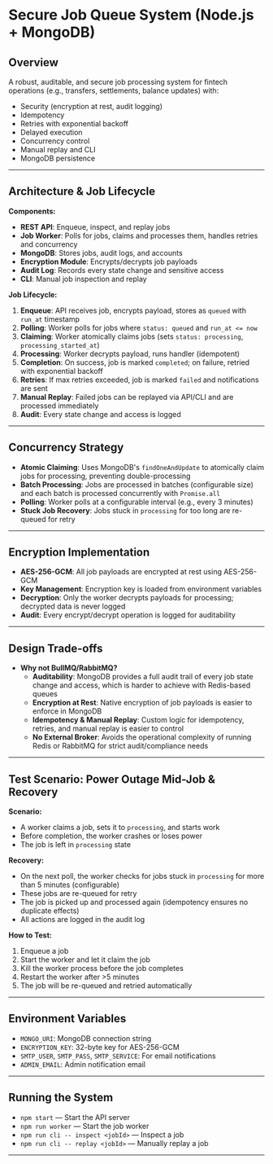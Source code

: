 # Secure Job Queue System (Node.js + MongoDB)

## Overview
A robust, auditable, and secure job processing system for fintech operations (e.g., transfers, settlements, balance updates) with:
- Security (encryption at rest, audit logging)
- Idempotency
- Retries with exponential backoff
- Delayed execution
- Concurrency control
- Manual replay and CLI
- MongoDB persistence

---

## Architecture & Job Lifecycle

**Components:**
- **REST API**: Enqueue, inspect, and replay jobs
- **Job Worker**: Polls for jobs, claims and processes them, handles retries and concurrency
- **MongoDB**: Stores jobs, audit logs, and accounts
- **Encryption Module**: Encrypts/decrypts job payloads
- **Audit Log**: Records every state change and sensitive access
- **CLI**: Manual job inspection and replay

**Job Lifecycle:**
1. **Enqueue**: API receives job, encrypts payload, stores as `queued` with `run_at` timestamp
2. **Polling**: Worker polls for jobs where `status: queued` and `run_at <= now`
3. **Claiming**: Worker atomically claims jobs (sets `status: processing`, `processing_started_at`)
4. **Processing**: Worker decrypts payload, runs handler (idempotent)
5. **Completion**: On success, job is marked `completed`; on failure, retried with exponential backoff
6. **Retries**: If max retries exceeded, job is marked `failed` and notifications are sent
7. **Manual Replay**: Failed jobs can be replayed via API/CLI and are processed immediately
8. **Audit**: Every state change and access is logged

---

## Concurrency Strategy
- **Atomic Claiming**: Uses MongoDB's `findOneAndUpdate` to atomically claim jobs for processing, preventing double-processing
- **Batch Processing**: Jobs are processed in batches (configurable size) and each batch is processed concurrently with `Promise.all`
- **Polling**: Worker polls at a configurable interval (e.g., every 3 minutes)
- **Stuck Job Recovery**: Jobs stuck in `processing` for too long are re-queued for retry


---

## Encryption Implementation
- **AES-256-GCM**: All job payloads are encrypted at rest using AES-256-GCM
- **Key Management**: Encryption key is loaded from environment variables
- **Decryption**: Only the worker decrypts payloads for processing; decrypted data is never logged
- **Audit**: Every encrypt/decrypt operation is logged for auditability

---

## Design Trade-offs
- **Why not BullMQ/RabbitMQ?**
  - **Auditability**: MongoDB provides a full audit trail of every job state change and access, which is harder to achieve with Redis-based queues
  - **Encryption at Rest**: Native encryption of job payloads is easier to enforce in MongoDB
  - **Idempotency & Manual Replay**: Custom logic for idempotency, retries, and manual replay is easier to control
  - **No External Broker**: Avoids the operational complexity of running Redis or RabbitMQ for strict audit/compliance needs

---

## Test Scenario: Power Outage Mid-Job & Recovery

**Scenario:**
- A worker claims a job, sets it to `processing`, and starts work
- Before completion, the worker crashes or loses power
- The job is left in `processing` state

**Recovery:**
- On the next poll, the worker checks for jobs stuck in `processing` for more than 5 minutes (configurable)
- These jobs are re-queued for retry
- The job is picked up and processed again (idempotency ensures no duplicate effects)
- All actions are logged in the audit log

**How to Test:**
1. Enqueue a job
2. Start the worker and let it claim the job
3. Kill the worker process before the job completes
4. Restart the worker after >5 minutes
5. The job will be re-queued and retried automatically

---

## Environment Variables
- `MONGO_URI`: MongoDB connection string
- `ENCRYPTION_KEY`: 32-byte key for AES-256-GCM
- `SMTP_USER`, `SMTP_PASS`, `SMTP_SERVICE`: For email notifications
- `ADMIN_EMAIL`: Admin notification email

---

## Running the System
- `npm start` — Start the API server
- `npm run worker` — Start the job worker
- `npm run cli -- inspect <jobId>` — Inspect a job
- `npm run cli -- replay <jobId>` — Manually replay a job

---